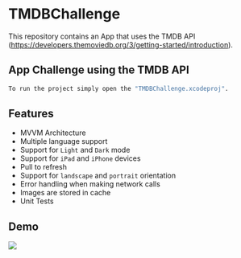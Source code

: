 # TMDBChallenge
This repository contains an App that uses the TMDB API (https://developers.themoviedb.org/3/getting-started/introduction).

## App Challenge using the TMDB API

```bash
To run the project simply open the "TMDBChallenge.xcodeproj".
```

## Features

- MVVM Architecture
- Multiple language support
- Support for `Light` and `Dark` mode
- Support for `iPad` and `iPhone` devices
- Pull to refresh
- Support for `landscape` and `portrait` orientation
- Error handling when making network calls
- Images are stored in cache
- Unit Tests

## Demo

![](tmdb_demo.gif)
